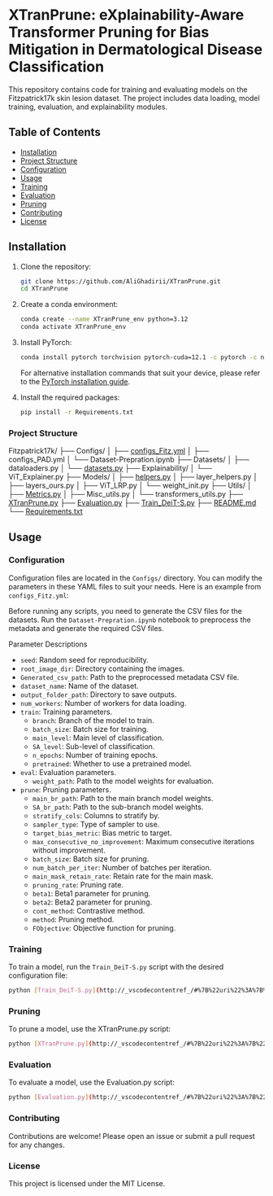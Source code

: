 # XTranPrune: eXplainability-Aware Transformer Pruning for Bias Mitigation in Dermatological Disease Classification

This repository contains code for training and evaluating models on the Fitzpatrick17k skin lesion dataset. The project includes data loading, model training, evaluation, and explainability modules.

## Table of Contents

- [Installation](#installation)
- [Project Structure](#project-structure)
- [Configuration](#configuration)
- [Usage](#usage)
- [Training](#training)
- [Evaluation](#evaluation)
- [Pruning](#pruning)
- [Contributing](#contributing)
- [License](#license)

## Installation

1. Clone the repository:
    ```sh
    git clone https://github.com/AliGhadirii/XTranPrune.git
    cd XTranPrune
    ```

2. Create a conda environment:
    ```sh
    conda create --name XTranPrune_env python=3.12
    conda activate XTranPrune_env
    ```

3. Install PyTorch:
    ```sh
    conda install pytorch torchvision pytorch-cuda=12.1 -c pytorch -c nvidia
    ```
    For alternative installation commands that suit your device, please refer to the [PyTorch installation guide](https://pytorch.org/get-started/locally/).

4. Install the required packages:
    ```sh
    pip install -r Requirements.txt
    ```

### Project Structure
Fitzpatrick17k/
├── Configs/
│   ├── [configs_Fitz.yml](http://_vscodecontentref_/#%7B%22uri%22%3A%7B%22%24mid%22%3A1%2C%22path%22%3A%22%2Fhome%2Fali%2FRepos%2FXTranPrune%2FConfigs%2Fconfigs_Fitz.yml%22%2C%22scheme%22%3A%22vscode-remote%22%2C%22authority%22%3A%22ssh-remote%2B7b22686f73744e616d65223a22475055536572766572227d%22%7D%7D)
│   ├── configs_PAD.yml
│   └── Dataset-Prepration.ipynb
├── Datasets/
│   ├── dataloaders.py
│   └── [datasets.py](http://_vscodecontentref_/#%7B%22uri%22%3A%7B%22%24mid%22%3A1%2C%22path%22%3A%22%2Fhome%2Fali%2FRepos%2FXTranPrune%2FDatasets%2Fdatasets.py%22%2C%22scheme%22%3A%22vscode-remote%22%2C%22authority%22%3A%22ssh-remote%2B7b22686f73744e616d65223a22475055536572766572227d%22%7D%7D)
├── Explainability/
│   └── ViT_Explainer.py
├── Models/
│   ├── [helpers.py](http://_vscodecontentref_/#%7B%22uri%22%3A%7B%22%24mid%22%3A1%2C%22path%22%3A%22%2Fhome%2Fali%2FRepos%2FXTranPrune%2FModels%2Fhelpers.py%22%2C%22scheme%22%3A%22vscode-remote%22%2C%22authority%22%3A%22ssh-remote%2B7b22686f73744e616d65223a22475055536572766572227d%22%7D%7D)
│   ├── layer_helpers.py
│   ├── layers_ours.py
│   ├── ViT_LRP.py
│   └── weight_init.py
├── Utils/
│   ├── [Metrics.py](http://_vscodecontentref_/#%7B%22uri%22%3A%7B%22%24mid%22%3A1%2C%22path%22%3A%22%2Fhome%2Fali%2FRepos%2FXTranPrune%2FUtils%2FMetrics.py%22%2C%22scheme%22%3A%22vscode-remote%22%2C%22authority%22%3A%22ssh-remote%2B7b22686f73744e616d65223a22475055536572766572227d%22%7D%7D)
│   ├── Misc_utils.py
│   └── transformers_utils.py
├── [XTranPrune.py](http://_vscodecontentref_/#%7B%22uri%22%3A%7B%22%24mid%22%3A1%2C%22path%22%3A%22%2Fhome%2Fali%2FRepos%2FXTranPrune%2FXTranPrune.py%22%2C%22scheme%22%3A%22vscode-remote%22%2C%22authority%22%3A%22ssh-remote%2B7b22686f73744e616d65223a22475055536572766572227d%22%7D%7D)
├── [Evaluation.py](http://_vscodecontentref_/#%7B%22uri%22%3A%7B%22%24mid%22%3A1%2C%22path%22%3A%22%2Fhome%2Fali%2FRepos%2FXTranPrune%2FEvaluation.py%22%2C%22scheme%22%3A%22vscode-remote%22%2C%22authority%22%3A%22ssh-remote%2B7b22686f73744e616d65223a22475055536572766572227d%22%7D%7D)
├── [Train_DeiT-S.py](http://_vscodecontentref_/#%7B%22uri%22%3A%7B%22%24mid%22%3A1%2C%22path%22%3A%22%2Fhome%2Fali%2FRepos%2FXTranPrune%2FTrain_DeiT-S.py%22%2C%22scheme%22%3A%22vscode-remote%22%2C%22authority%22%3A%22ssh-remote%2B7b22686f73744e616d65223a22475055536572766572227d%22%7D%7D)
├── [README.md](http://_vscodecontentref_/#%7B%22uri%22%3A%7B%22%24mid%22%3A1%2C%22path%22%3A%22%2Fhome%2Fali%2FRepos%2FXTranPrune%2FREADME.md%22%2C%22scheme%22%3A%22vscode-remote%22%2C%22authority%22%3A%22ssh-remote%2B7b22686f73744e616d65223a22475055536572766572227d%22%7D%7D)
└── [Requirements.txt](http://_vscodecontentref_/#%7B%22uri%22%3A%7B%22%24mid%22%3A1%2C%22path%22%3A%22%2Fhome%2Fali%2FRepos%2FXTranPrune%2FRequirements.txt%22%2C%22scheme%22%3A%22vscode-remote%22%2C%22authority%22%3A%22ssh-remote%2B7b22686f73744e616d65223a22475055536572766572227d%22%7D%7D)

## Usage

### Configuration

Configuration files are located in the `Configs/` directory. You can modify the parameters in these YAML files to suit your needs. Here is an example from `configs_Fitz.yml`:

Before running any scripts, you need to generate the CSV files for the datasets. Run the `Dataset-Prepration.ipynb` notebook to preprocess the metadata and generate the required CSV files.

Parameter Descriptions
- `seed`: Random seed for reproducibility.
- `root_image_dir`: Directory containing the images.
- `Generated_csv_path`: Path to the preprocessed metadata CSV file.
- `dataset_name`: Name of the dataset.
- `output_folder_path`: Directory to save outputs.
- `num_workers`: Number of workers for data loading.
- `train`: Training parameters.
  - `branch`: Branch of the model to train.
  - `batch_size`: Batch size for training.
  - `main_level`: Main level of classification.
  - `SA_level`: Sub-level of classification.
  - `n_epochs`: Number of training epochs.
  - `pretrained`: Whether to use a pretrained model.
- `eval`: Evaluation parameters.
  - `weight_path`: Path to the model weights for evaluation.
- `prune`: Pruning parameters.
  - `main_br_path`: Path to the main branch model weights.
  - `SA_br_path`: Path to the sub-branch model weights.
  - `stratify_cols`: Columns to stratify by.
  - `sampler_type`: Type of sampler to use.
  - `target_bias_metric`: Bias metric to target.
  - `max_consecutive_no_improvement`: Maximum consecutive iterations without improvement.
  - `batch_size`: Batch size for pruning.
  - `num_batch_per_iter`: Number of batches per iteration.
  - `main_mask_retain_rate`: Retain rate for the main mask.
  - `pruning_rate`: Pruning rate.
  - `beta1`: Beta1 parameter for pruning.
  - `beta2`: Beta2 parameter for pruning.
  - `cont_method`: Contrastive method.
  - `method`: Pruning method.
  - `FObjective`: Objective function for pruning.

### Training

To train a model, run the `Train_DeiT-S.py` script with the desired configuration file:

```sh
python [Train_DeiT-S.py](http://_vscodecontentref_/#%7B%22uri%22%3A%7B%22%24mid%22%3A1%2C%22path%22%3A%22%2Fhome%2Fali%2FRepos%2FXTranPrune%2FTrain_DeiT-S.py%22%2C%22scheme%22%3A%22vscode-remote%22%2C%22authority%22%3A%22ssh-remote%2B7b22686f73744e616d65223a22475055536572766572227d%22%7D%7D) --config [configs_Fitz.yml](http://_vscodecontentref_/#%7B%22uri%22%3A%7B%22%24mid%22%3A1%2C%22path%22%3A%22%2Fhome%2Fali%2FRepos%2FXTranPrune%2FConfigs%2Fconfigs_Fitz.yml%22%2C%22scheme%22%3A%22vscode-remote%22%2C%22authority%22%3A%22ssh-remote%2B7b22686f73744e616d65223a22475055536572766572227d%22%7D%7D)
```

### Pruning
To prune a model, use the XTranPrune.py script:
```sh
python [XTranPrune.py](http://_vscodecontentref_/#%7B%22uri%22%3A%7B%22%24mid%22%3A1%2C%22path%22%3A%22%2Fhome%2Fali%2FRepos%2FXTranPrune%2FXTranPrune.py%22%2C%22scheme%22%3A%22vscode-remote%22%2C%22authority%22%3A%22ssh-remote%2B7b22686f73744e616d65223a22475055536572766572227d%22%7D%7D) --config [configs_Fitz.yml](http://_vscodecontentref_/#%7B%22uri%22%3A%7B%22%24mid%22%3A1%2C%22path%22%3A%22%2Fhome%2Fali%2FRepos%2FXTranPrune%2FConfigs%2Fconfigs_Fitz.yml%22%2C%22scheme%22%3A%22vscode-remote%22%2C%22authority%22%3A%22ssh-remote%2B7b22686f73744e616d65223a22475055536572766572227d%22%7D%7D)
```


### Evaluation
To evaluate a model, use the Evaluation.py script:
```sh
python [Evaluation.py](http://_vscodecontentref_/#%7B%22uri%22%3A%7B%22%24mid%22%3A1%2C%22path%22%3A%22%2Fhome%2Fali%2FRepos%2FXTranPrune%2FEvaluation.py%22%2C%22scheme%22%3A%22vscode-remote%22%2C%22authority%22%3A%22ssh-remote%2B7b22686f73744e616d65223a22475055536572766572227d%22%7D%7D) --config [configs_Fitz.yml](http://_vscodecontentref_/#%7B%22uri%22%3A%7B%22%24mid%22%3A1%2C%22path%22%3A%22%2Fhome%2Fali%2FRepos%2FXTranPrune%2FConfigs%2Fconfigs_Fitz.yml%22%2C%22scheme%22%3A%22vscode-remote%22%2C%22authority%22%3A%22ssh-remote%2B7b22686f73744e616d65223a22475055536572766572227d%22%7D%7D)
```


### Contributing
Contributions are welcome! Please open an issue or submit a pull request for any changes.

### License
This project is licensed under the MIT License.